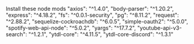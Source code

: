Install these node mods
"axios": "^1.4.0",
"body-parser": "^1.20.2",
"express": "^4.18.2",
"fs": "^0.0.1-security",
"pg": "^8.11.2",
"request": "^2.88.2",
"sequelize-cockroachdb": "^6.0.5",
"simple-oauth2": "^5.0.0",
"spotify-web-api-node": "^5.0.2",
"yargs": "^17.7.2",
"youtube-api-v3-search": "^1.2.1",
"ytdl-core": "^4.11.5",
"ytdl-core-discord": "^1.3.1"

